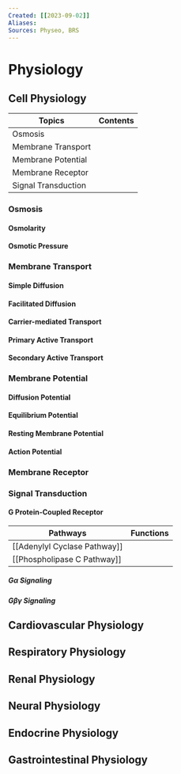 ```yaml
---
Created: [[2023-09-02]]
Aliases: 
Sources: Physeo, BRS
---
```

# Physiology
## Cell Physiology

| Topics              | Contents |
| ------------------- | -------- |
| Osmosis             |          |
| Membrane Transport  |          |
| Membrane Potential  |          |
| Membrane Receptor   |          |
| Signal Transduction |          |

### Osmosis
#### Osmolarity
#### Osmotic Pressure

### Membrane Transport
#### Simple Diffusion
#### Facilitated Diffusion
#### Carrier-mediated Transport
#### Primary Active Transport
#### Secondary Active Transport

### Membrane Potential
#### Diffusion Potential
#### Equilibrium Potential
#### Resting Membrane Potential
#### Action Potential
### Membrane Receptor
### Signal Transduction
#### G Protein-Coupled Receptor

| Pathways                     | Functions |
| ---------------------------- | --------- |
| [[Adenylyl Cyclase Pathway]] |           |
| [[Phospholipase C Pathway]]  |           |

##### G$\alpha$ Signaling
##### G$\beta\gamma$ Signaling

## Cardiovascular Physiology
## Respiratory Physiology
## Renal Physiology
## Neural Physiology
## Endocrine Physiology
## Gastrointestinal Physiology
